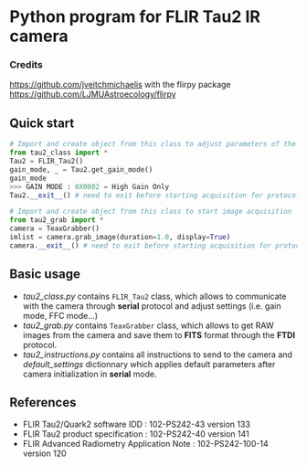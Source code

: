 # Python program for FLIR Tau2 IR camera

### Credits

https://github.com/jveitchmichaelis with the flirpy package https://github.com/LJMUAstroecology/flirpy

## Quick start

```python
# Import and create object from this class to adjust parameters of the camera
from tau2_class import *
Tau2 = FLIR_Tau2()
gain_mode, _ = Tau2.get_gain_mode()
gain_mode
>>> GAIN MODE : 0X0002 = High Gain Only
Tau2.__exit__() # need to exit before starting acquisition for protocol purposes

# Import and create object from this class to start image acquisition
from tau2_grab import *
camera = TeaxGrabber()
imlist = camera.grab_image(duration=1.0, display=True)
camera.__exit__() # need to exit before starting acquisition for protocol purposes
```

## Basic usage

- *tau2_class.py* contains `FLIR_Tau2` class, which allows to communicate with the camera through **serial** protocol and adjust settings (i.e. gain mode, FFC mode...)
- *tau2_grab.py* contains `TeaxGrabber` class, which allows to get RAW images from the camera and save them to **FITS** format through the **FTDI** protocol.
- *tau2_instructions.py* contains all instructions to send to the camera and *default_settings* dictionnary which applies default parameters after camera initialization in **serial** mode.

## References
- FLIR Tau2/Quark2 software IDD : 102-PS242-43 version 133
- FLIR Tau2 product specification : 102-PS242-40 version 141
- FLIR Advanced Radiometry Application Note : 102-PS242-100-14 version 120
